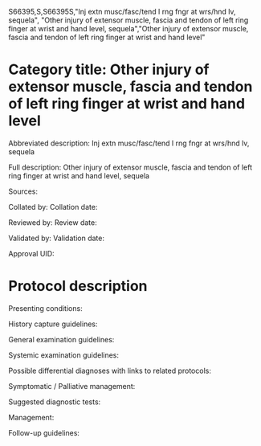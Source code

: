 S66395,S,S66395S,"Inj extn musc/fasc/tend l rng fngr at wrs/hnd lv, sequela", "Other injury of extensor muscle, fascia and tendon of left ring finger at wrist and hand level, sequela","Other injury of extensor muscle, fascia and tendon of left ring finger at wrist and hand level"
# Category title: Other injury of extensor muscle, fascia and tendon of left ring finger at wrist and hand level

Abbreviated description: Inj extn musc/fasc/tend l rng fngr at wrs/hnd lv, sequela

Full description: Other injury of extensor muscle, fascia and tendon of left ring finger at wrist and hand level, sequela

Sources:

Collated by:
Collation date:

Reviewed by:
Review date:

Validated by:
Validation date:

Approval UID:

# Protocol description

Presenting conditions:

History capture guidelines:

General examination guidelines:

Systemic examination guidelines:

Possible differential diagnoses with links to related protocols:

Symptomatic / Palliative management:

Suggested diagnostic tests:

Management:

Follow-up guidelines:
